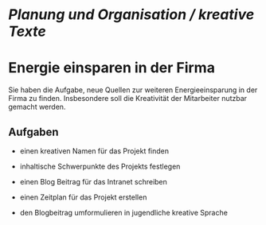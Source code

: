 # *Planung und Organisation / kreative Texte*

# Energie einsparen in der Firma

Sie haben die Aufgabe, neue Quellen zur weiteren Energieeinsparung in der Firma zu finden. Insbesondere soll die Kreativität der Mitarbeiter nutzbar gemacht werden. 

## Aufgaben

- einen kreativen Namen für das Projekt finden

- inhaltische Schwerpunkte des Projekts festlegen

- einen Blog Beitrag für das Intranet schreiben

- einen Zeitplan für das Projekt erstellen

- den Blogbeitrag umformulieren in jugendliche kreative Sprache
